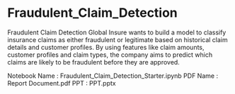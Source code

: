 # Fraudulent_Claim_Detection
Fraudulent Claim Detection
Global Insure wants to build a model to classify insurance claims as either fraudulent or legitimate 
based on historical claim details and customer profiles. By using features like claim amounts, 
customer profiles and claim types, the company aims to predict which claims are likely to be 
fraudulent before they are approved.

Notebook Name : Fraudulent_Claim_Detection_Starter.ipynb
PDF Name : Report Document.pdf
PPT : PPT.pptx
